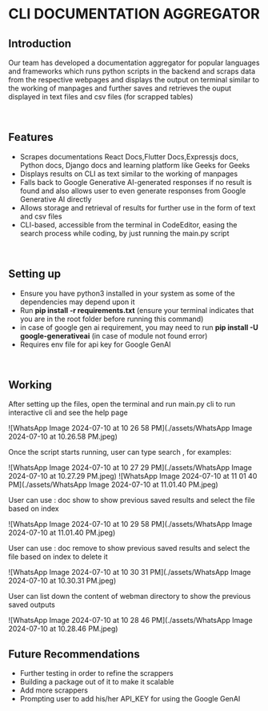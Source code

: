 <h1>CLI DOCUMENTATION AGGREGATOR</h1>
<h2>Introduction</h2>
<p>Our team has developed a documentation aggregator for popular languages and frameworks which runs python scripts in the backend and scraps data from the respective webpages and displays the output on terminal similar to the working of manpages and further saves and retrieves the ouput displayed in text files and csv files (for scrapped tables)</p>
<br>
<h2>Features</h2>
<ul>
    <li>Scrapes documentations React Docs,Flutter Docs,Expressjs docs, Python docs, Django docs and learning platform like Geeks for Geeks</li>
    <li>Displays results on CLI as text similar to the working of manpages</li>
    <li>Falls back to Google Generative AI-generated responses if no result is found and also allows user to even generate responses from Google Generative AI directly</li>
    <li>Allows storage and retrieval of results for further use in the form of text and csv files</li>
    <li>CLI-based, accessible from the terminal in CodeEditor, easing the search process while coding, by just running the main.py script</li>
</ul>
<br>
<h2>Setting up</h2>
<ul>
    <li>Ensure you have python3 installed in your system as some of the dependencies may depend upon it</li>
    <li>Run <strong>pip install -r requirements.txt</strong> (ensure your terminal indicates that you are in the root folder before running this command)</li>
    <li>in case of google gen ai requirement, you may need to run <strong>pip install -U google-generativeai</strong> (in case of module not found error)</li>
    <li>Requires env file for api key for Google GenAI</li>
</ul>
<br>
<h2>Working</h2>

 <p>After setting up the files, open the terminal and run main.py cli to run interactive cli and see the help page</p>
    ![WhatsApp Image 2024-07-10 at 10 26 58 PM](./assets/WhatsApp Image 2024-07-10 at 10.26.58 PM.jpeg)

<p>Once the script starts running, user can type search <scrapper> <term_to_search> , for examples:</p>
    ![WhatsApp Image 2024-07-10 at 10 27 29 PM](./assets/WhatsApp Image 2024-07-10 at 10.27.29 PM.jpeg)
    ![WhatsApp Image 2024-07-10 at 11 01 40 PM](./assets/WhatsApp Image 2024-07-10 at 11.01.40 PM.jpeg)
    
<p>User can use : doc show <scrapper> to show previous saved results and select the file based on index</p>
    ![WhatsApp Image 2024-07-10 at 10 29 58 PM](./assets/WhatsApp Image 2024-07-10 at 11.01.40 PM.jpeg)

<p>User can use : doc remove <scrapper> to show previous saved results and select the file based on index to delete it</p>
    ![WhatsApp Image 2024-07-10 at 10 30 31 PM](./assets/WhatsApp Image 2024-07-10 at 10.30.31 PM.jpeg)

<p>User can list down the content of webman directory to show the previous saved outputs</p>
    ![WhatsApp Image 2024-07-10 at 10 28 46 PM](./assets/WhatsApp Image 2024-07-10 at 10.28.46 PM.jpeg)

<br>
<h2>Future Recommendations </h2>
<ul>
    <li>Further testing in order to refine the scrappers </li>
    <li>Building a package out of it to make it scalable</li>
    <li>Add more scrappers</li>
    <li>Prompting user to add his/her API_KEY for using the Google GenAI</li>
</ul>
